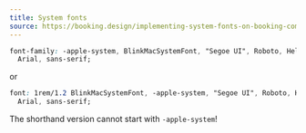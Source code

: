 ```yaml
---
title: System fonts
source: https://booking.design/implementing-system-fonts-on-booking-com-a-lesson-learned-bdc984df627f
---
```


```css
font-family: -apple-system, BlinkMacSystemFont, "Segoe UI", Roboto, Helvetica,
  Arial, sans-serif;
```

or

```css
font: 1rem/1.2 BlinkMacSystemFont, -apple-system, "Segoe UI", Roboto, Helvetica,
  Arial, sans-serif;
```

The shorthand version cannot start with `-apple-system`!
